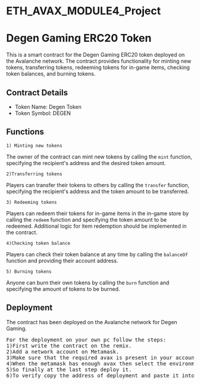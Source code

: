 # ETH_AVAX_MODULE4_Project
# Degen Gaming ERC20 Token

This is a smart contract for the Degen Gaming ERC20 token deployed on the Avalanche network. The contract provides functionality for minting new tokens, transferring tokens, redeeming tokens for in-game items, checking token balances, and burning tokens.

## Contract Details

- Token Name: Degen Token
- Token Symbol: DEGEN

## Functions

`1) Minting new tokens`

The owner of the contract can mint new tokens by calling the `mint` function, specifying the recipient's address and the desired token amount.

 `2)Transferring tokens`

Players can transfer their tokens to others by calling the `transfer` function, specifying the recipient's address and the token amount to be transferred.

`3) Redeeming tokens`

Players can redeem their tokens for in-game items in the in-game store by calling the `redeem` function and specifying the token amount to be redeemed. Additional logic for item redemption should be implemented in the contract.

`4)Checking token balance`

Players can check their token balance at any time by calling the `balanceOf` function and providing their account address.

`5) Burning tokens`

Anyone can burn their own tokens by calling the `burn` function and specifying the amount of tokens to be burned.

## Deployment

The contract has been deployed on the Avalanche network for Degen Gaming.
<pre>
For the deployment on your own pc follow the steps: 
1)First write the contract on the remix.
2)Add a network account on Metamask.
3)Make sure that the required avax is present in your account.
4)When the metamask has enough avax then select the environment as "Injected Provider" in remix.
5)So finally at the last step deploy it.
6)To verify copy the address of deployment and paste it into "Snowtrace Fauji Testnet".
</pre>
